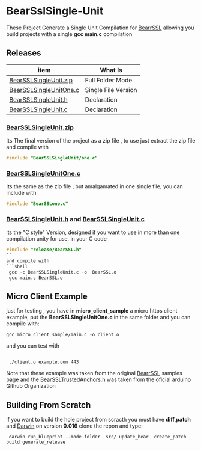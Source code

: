 # BearSslSingle-Unit
These Project Generate a Single Unit Compilation for [BearrSSL](https://bearssl.org/) allowing you build
projects  with a single **gcc main.c** compilation

## Releases

| item          | What Is |
|-------        |-----------|
| [BearSSLSingleUnit.zip](https://github.com/OUIsolutions/BearSslSingle-Unit/releases/download/0.0.2/BearSSLSingleUnit.zip)| Full Folder Mode  |
| [BearSSLSingleUnitOne.c](https://github.com/OUIsolutions/BearSslSingle-Unit/releases/download/0.0.2/BearSSLSingleUnitOne.c)| Single File Version|
| [BearSSLSingleUnit.h](https://github.com/OUIsolutions/BearSslSingle-Unit/releases/download/0.0.2/BearSSLSingleUnit.h)|Declaration |
| [BearSSLSingleUnit.c](https://github.com/OUIsolutions/BearSslSingle-Unit/releases/download/0.0.2/BearSSLSingleUnit.c)|Declaration |




### [BearSSLSingleUnit.zip](https://github.com/OUIsolutions/BearSslSingle-Unit/releases/download/0.0.2/BearSSLSingleUnit.zip)

Its The final version of the project as a zip file , to use just extract the zip file and compile with

```c
#include "BearSSLSingleUnit/one.c"
```
###  [BearSSLSingleUnitOne.c](https://github.com/OUIsolutions/BearSslSingle-Unit/releases/download/0.0.2/BearSSLSingleUnitOne.c)

Its the same as the zip file , but amalgamated in one single file, you can include with

```c
#include "BearSSLone.c"
```
###  [BearSSLSingleUnit.h](https://github.com/OUIsolutions/BearSslSingle-Unit/releases/download/0.0.2/BearSSLSingleUnit.h) and [BearSSLSingleUnit.c](https://github.com/OUIsolutions/BearSslSingle-Unit/releases/download/0.0.2/BearSSLSingleUnit.c)
its the "C style" Version, designed if you want to use in more than one compilation
unity
for use, in your C code

```c
#include "release/BearSSL.h"
``
and compile with
```shell
 gcc -c BearSSLSingleUnit.c -o  BearSSL.o
 gcc main.c BearSSL.o
 ```


## Micro Client Example
just for testing , you have in **micro_client_sample** a micro https client example, put the 
**BearSSLSingleUnitOne.c** in the same folder and
you can compile with:
```shell
gcc micro_client_sample/main.c -o client.o
```
and you can test with
```shell

 ./client.o example.com 443
```
Note that these example was taken from the original  [BearrSSL](https://bearssl.org/)  samples page
and the [BearSSLTrustedAnchors.h](https://github.com/arduino-libraries/ArduinoBearSSL/blob/master/src/BearSSLTrustAnchors.h)
was taken from the oficial arduino Github Organization

## Building From Scratch
if you want to build the hole project from scracth you must have 
**diff**,**patch** and [Darwin](https://github.com/OUIsolutions/Darwin/tree/0.016) on version **0.016**
clone the repon and type:
```shel
 darwin run_blueprint --mode folder  src/ update_bear  create_patch  build generate_release 
 ```
